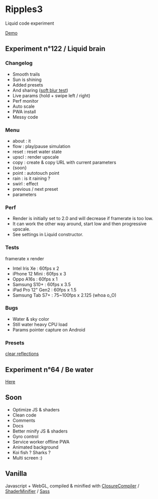 # Ripples3

Liquid code experiment

[Demo](https://nicopowa.github.io/ripples3)

## Experiment n°122 / Liquid brain

### Changelog

- Smooth trails
- Sun is shining
- Added presets
- And sharing ([soft blur test](https://nicopowa.github.io/ripples3/#wsp=0.997&dmp=0.995&pgs=8&rft=0.57&tnt=0.02&sps=4.57&rgs=0.16&wth=0.58&fre=0.7&frp=0.35&frr=0.3&blr=2&dst=6&skh=0.62&dpt=0.84&sct=0.27&env=1.7&trd=0.025&tmp=0.42&ttr=0.35&tsp=1.65&css=0.62&csc=0.5&csp=1.31&csb=0.16&csd=3&sun=7.2&lht=0.5&rfs=0.06&rfm=0&rfv=0.15&sth=0.1&sph=0.35&lth=0.65&lph=0.3))
- Live params (hold + swipe left / right)
- Perf monitor
- Auto scale
- PWA install
- Messy code

### Menu

- about : it
- flow : play/pause simulation
- reset : reset water state
- upscl : render upscale
- copy : create & copy URL with current parameters
- {soon} 
- point : autotouch point
- rain : is it raining ?
- swirl : effect
- previous / next preset
- parameters

### Perf

- Render is initially set to 2.0 and will decrease if framerate is too low.
- It can work the other way around, start low and then progressive upscale. 
- See settings in Liquid constructor.

### Tests

framerate x render

- Intel Iris Xe : 60fps x 2
- iPhone 12 Mini : 60fps x 3
- Oppo A16s : 60fps x 1
- Samsung S10+ : 60fps x 3.5
- iPad Pro 12" Gen2 : 60fps x 1.5
- Samsung Tab S7+ : 75~100fps x 2.125 (whoa o_O)

### Bugs

- Water & sky color
- Still water heavy CPU load
- Params pointer capture on Android

### Presets

[clear reflections](https://nicopowa.github.io/ripples3/#wsp=0.997&dmp=0.995&pgs=13&rft=0.24&tnt=0.035&sps=0.14&rgs=0.64&wth=0.58&fre=2.2&frp=0.725&frr=0.3&blr=0.35&dst=3.6&skh=0.62&dpt=0.87&sct=0.28&env=0.73&trd=0.032&tmp=0.88&ttr=3.3&tsp=3.6&css=0.46&csc=0.3&csp=0.22&csb=0.34&csd=3.45&sun=0.6&lht=1.4&rfs=0.05&rfm=0.85&rfv=0.15&sth=0.1&sph=0.09&lth=0.19&lph=0.48&sth=0.1&sph=0.09&lth=0.19&lph=0.48)

## Experiment n°64 / Be water

[Here](https://nicopowa.github.io/ripples3/index86.html)

## Soon

- Optimize JS & shaders
- Clean code
- Comments
- Docs
- Better minify JS & shaders
- Gyro control
- Service worker offline PWA
- Animated background
- Koi fish ? Sharks ?
- Multi screen :)

## Vanilla

Javascript + WebGL, compiled & minified with [ClosureCompiler](https://developers.google.com/closure/compiler) / [ShaderMinifier](https://ctrl-alt-test.fr/minifier/) / [Sass](https://sass-lang.com/)